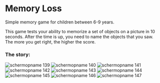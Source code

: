 # Memory Loss

Simple memory game for children between 6-9 years.

This game tests your ability to memorize a set of objects on a picture in 10 seconds. 
After the time is up, you need to name the objects that you saw. 
The more you get right, the higher the score.

### The story:
![schermopname 139](https://user-images.githubusercontent.com/25740926/27291179-d5ed49d2-550f-11e7-96c8-6c1c8581d49a.png)
![schermopname 140](https://user-images.githubusercontent.com/25740926/27291182-d5ef8008-550f-11e7-9e9e-afdc078344fd.png)
![schermopname 141](https://user-images.githubusercontent.com/25740926/27291183-d5f1476c-550f-11e7-8c2a-8a21cb259dac.png)
![schermopname 142](https://user-images.githubusercontent.com/25740926/27291180-d5eeb8bc-550f-11e7-8a30-cfae3392f624.png)
![schermopname 143](https://user-images.githubusercontent.com/25740926/27291184-d5f1965e-550f-11e7-80f2-3fa41d6dd2e7.png)
![schermopname 144](https://user-images.githubusercontent.com/25740926/27291181-d5ef0f38-550f-11e7-86bc-564dedfa1a5a.png)
![schermopname 145](https://user-images.githubusercontent.com/25740926/27291187-d6114c74-550f-11e7-8cca-fe90246eebf8.png)
![schermopname 146](https://user-images.githubusercontent.com/25740926/27291186-d60c6b46-550f-11e7-9b14-8a883e7a703b.png)
![schermopname 147](https://user-images.githubusercontent.com/25740926/27291185-d60c6c22-550f-11e7-9943-7f58ebed2ba3.png)

